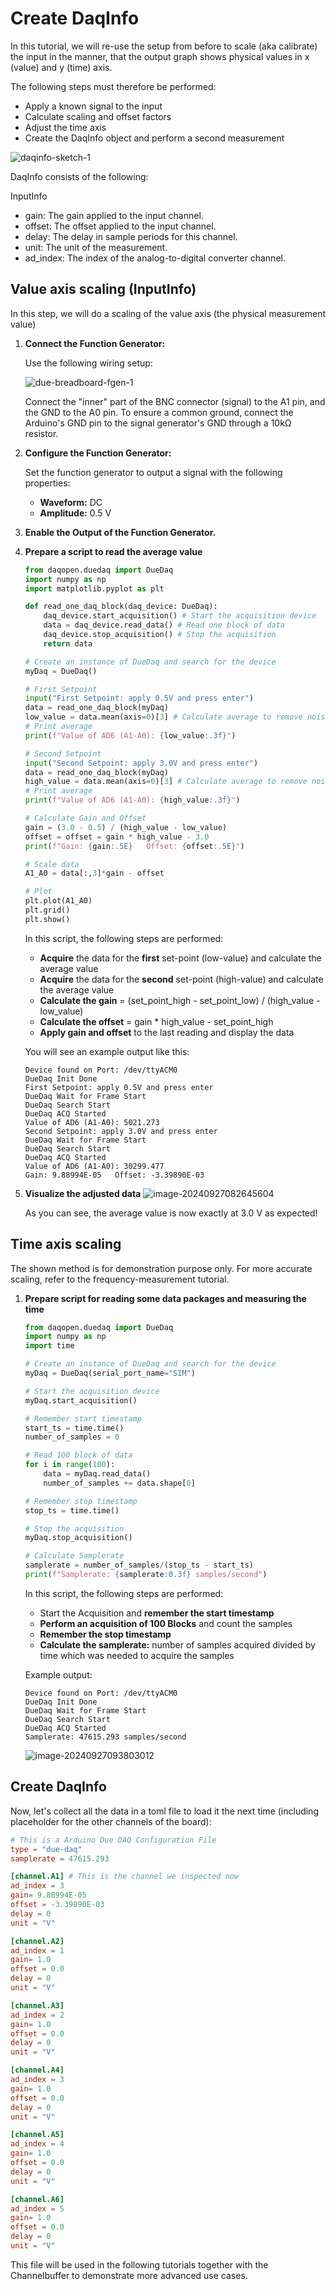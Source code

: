 # Create DaqInfo

In this tutorial, we will re-use the setup from before to scale (aka calibrate) the input in the manner, that the output graph shows  physical values in x (value) and y (time) axis.

The following steps must therefore be performed:

- Apply a known signal to the input
- Calculate scaling and offset factors
- Adjust the time axis
- Create the DaqInfo object and perform a second measurement

![daqinfo-sketch-1](resources/daqinfo-sketch-1.jpg)

DaqInfo consists of the following:

InputInfo

- gain: The gain applied to the input channel.
- offset: The offset applied to the input channel.
- delay: The delay in sample periods for this channel.
- unit: The unit of the measurement.
- ad_index: The index of the analog-to-digital converter channel.

## Value axis scaling (InputInfo)

In this step, we will do a scaling of the value axis (the physical measurement value)

1. **Connect the Function Generator:**

    Use the following wiring setup:

    ![due-breadboard-fgen-1](resources/due-breadboard-fgen-1.png)

    Connect the "inner" part of the BNC connector (signal) to the A1 pin, and the GND to the A0 pin. To ensure a common ground, connect the Arduino's GND pin to the signal generator's GND through a 10kΩ resistor.

2. **Configure the Function Generator:**

    Set the function generator to output a signal with the following properties:

    - **Waveform:** DC
    - **Amplitude:** 0.5 V

3. **Enable the Output of the Function Generator.**

4. **Prepare a script to read the average value**

    ```python
    from daqopen.duedaq import DueDaq
    import numpy as np
    import matplotlib.pyplot as plt
    
    def read_one_daq_block(daq_device: DueDaq):
        daq_device.start_acquisition() # Start the acquisition device
        data = daq_device.read_data() # Read one block of data
        daq_device.stop_acquisition() # Stop the acquisition
        return data
    
    # Create an instance of DueDaq and search for the device
    myDaq = DueDaq()
    
    # First Setpoint
    input("First Setpoint: apply 0.5V and press enter")
    data = read_one_daq_block(myDaq)
    low_value = data.mean(axis=0)[3] # Calculate average to remove noise
    # Print average
    print(f"Value of AD6 (A1-A0): {low_value:.3f}")
    
    # Second Setpoint
    input("Second Setpoint: apply 3.0V and press enter")
    data = read_one_daq_block(myDaq)
    high_value = data.mean(axis=0)[3] # Calculate average to remove noise
    # Print average
    print(f"Value of AD6 (A1-A0): {high_value:.3f}")
    
    # Calculate Gain and Offset
    gain = (3.0 - 0.5) / (high_value - low_value)
    offset = offset = gain * high_value - 3.0
    print(f"Gain: {gain:.5E}   Offset: {offset:.5E}")
    
    # Scale data
    A1_A0 = data[:,3]*gain - offset
    
    # Plot
    plt.plot(A1_A0)
    plt.grid()
    plt.show()
    ```

    In this script, the following steps are performed:

    - **Acquire** the data for the **first** set-point (low-value) and calculate the average value
    - **Acquire** the data for the **second** set-point (high-value) and calculate the average value
    - **Calculate the gain** = (set_point_high - set_point_low) / (high_value - low_value)
    - **Calculate the offset** = gain * high_value - set_point_high
    - **Apply gain and offset** to the last reading and display the data

    You will see an example output like this:

    ```
    Device found on Port: /dev/ttyACM0
    DueDaq Init Done
    First Setpoint: apply 0.5V and press enter
    DueDaq Wait for Frame Start
    DueDaq Search Start
    DueDaq ACQ Started
    Value of AD6 (A1-A0): 5021.273
    Second Setpoint: apply 3.0V and press enter
    DueDaq Wait for Frame Start
    DueDaq Search Start
    DueDaq ACQ Started
    Value of AD6 (A1-A0): 30299.477
    Gain: 9.88994E-05   Offset: -3.39890E-03
    ```

    

5. **Visualize the adjusted data**
    ![image-20240927082645604](resources/daqinfo-data-after-adjustment.jpg)

    As you can see, the average value is now exactly at 3.0 V as expected!

## Time axis scaling

The shown method is for demonstration purpose only. For more accurate scaling, refer to the frequency-measurement tutorial.

1. **Prepare script for reading some data packages and measuring the time**

   ```python
   from daqopen.duedaq import DueDaq
   import numpy as np
   import time
   
   # Create an instance of DueDaq and search for the device
   myDaq = DueDaq(serial_port_name="SIM")
   
   # Start the acquisition device
   myDaq.start_acquisition()
   
   # Remember start timestamp
   start_ts = time.time()
   number_of_samples = 0
   
   # Read 100 block of data
   for i in range(100):
       data = myDaq.read_data()
       number_of_samples += data.shape[0]
   
   # Remember stop timestamp
   stop_ts = time.time()
   
   # Stop the acquisition
   myDaq.stop_acquisition()
   
   # Calculate Samplerate
   samplerate = number_of_samples/(stop_ts - start_ts)
   print(f"Samplerate: {samplerate:0.3f} samples/second")
   ```

   In this script, the following steps are performed:

   - Start the Acquisition and **remember the start timestamp**
   - **Perform an acquisition of 100 Blocks** and count the samples
   - **Remember the stop timestamp**
   - **Calculate the samplerate:** number of samples acquired divided by time which was needed to acquire the samples

   Example output:

   ```
   Device found on Port: /dev/ttyACM0
   DueDaq Init Done
   DueDaq Wait for Frame Start
   DueDaq Search Start
   DueDaq ACQ Started
   Samplerate: 47615.293 samples/second
   ```

   ![image-20240927093803012](resources/daqinfo-data-samplerate.jpg)



## Create DaqInfo

Now, let's collect all the data in a toml file to load it the next time (including placeholder for the other channels of the board):

```toml
# This is a Arduino Due DAQ Configuration File
type = "due-daq"
samplerate = 47615.293

[channel.A1] # This is the channel we inspected now
ad_index = 3
gain= 9.88994E-05
offset = -3.39890E-03
delay = 0
unit = "V"

[channel.A2]
ad_index = 1
gain= 1.0
offset = 0.0
delay = 0
unit = "V"

[channel.A3]
ad_index = 2
gain= 1.0
offset = 0.0
delay = 0
unit = "V"

[channel.A4]
ad_index = 3
gain= 1.0
offset = 0.0
delay = 0
unit = "V"

[channel.A5]
ad_index = 4
gain= 1.0
offset = 0.0
delay = 0
unit = "V"

[channel.A6]
ad_index = 5
gain= 1.0
offset = 0.0
delay = 0
unit = "V"
```

This file will be used in the following tutorials together with the Channelbuffer to demonstrate more advanced use cases.

